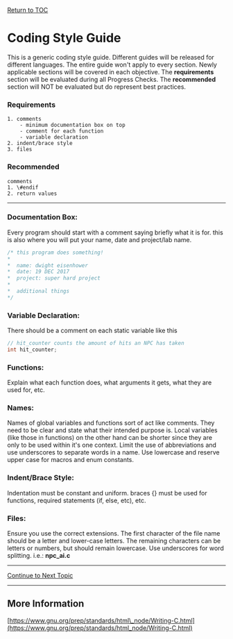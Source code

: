 <a href="https://github.com/CyberTrainingUSAF/05-C-Programming/blob/master/00-Table-of-Contents.md" rel="Return to TOC"> Return to TOC </a>

# Coding Style Guide

This is a generic coding style guide. Different guides will be released for different languages. The entire guide won't apply to every section. Newly applicable sections will be covered in each objective. The **requirements** section will be evaluated during all Progress Checks. The **recommended** section will NOT be evaluated but do represent best practices.

### Requirements

    1. comments
        - minimum documentation box on top
        - comment for each function
        - variable declaration
    2. indent/brace style
    3. files

### Recommended

    comments
    1. \#endif
    2. return values

---

### Documentation Box:
Every program should start with a comment saying briefly what it is for. this is also where you will put your name, date and project/lab name.

```c
/* this program does something!
*
*  name: dwight eisenhower
*  date: 19 DEC 2017
*  project: super hard project
*
*  additional things
*/
```

### Variable Declaration:
There should be a comment on each static variable like this

```c
// hit_counter counts the amount of hits an NPC has taken
int hit_counter;
```

### Functions:
Explain what each function does, what arguments it gets, what they are used for, etc.

### Names:
Names of global variables and functions sort of act like comments. They need to be clear and state what their intended purpose is. Local variables \(like those in functions\) on the other hand can be shorter since they are only to be used within it's one context. Limit the use of abbreviations and use underscores to separate words in a name. Use lowercase and reserve upper case for macros and enum constants.

### Indent/Brace Style:
Indentation must be constant and uniform. braces {} must be used for functions, required statements \(if, else, etc\), etc.

### Files:
Ensure you use the correct extensions. The first character of the file name should be a letter and lower-case letters. The remaining characters can be letters or numbers, but should remain lowercase. Use underscores for word splitting. i.e.: **npc\_ai.c**

---

<a href="https://github.com/CyberTrainingUSAF/05-C-Programming/blob/master/02_Variables/02_Variable_names.md" rel="Continue to Next Topic"> Continue to Next Topic </a>


---

## More Information

[https://www.gnu.org/prep/standards/html\_node/Writing-C.html](https://www.gnu.org/prep/standards/html_node/Writing-C.html)
